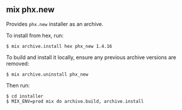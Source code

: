 ## mix phx.new

Provides `phx.new` installer as an archive.

To install from hex, run:

    $ mix archive.install hex phx_new 1.4.16

To build and install it locally,
ensure any previous archive versions are removed:

    $ mix archive.uninstall phx_new

Then run:

    $ cd installer
    $ MIX_ENV=prod mix do archive.build, archive.install
